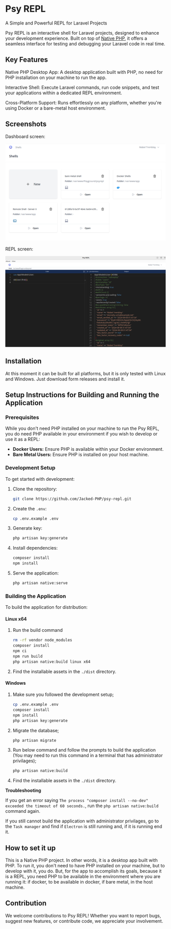 
# Psy REPL

A Simple and Powerful REPL for Laravel Projects

Psy REPL is an interactive shell for Laravel projects, designed to enhance your development experience. Built on top of [Native PHP](https://nativephp.com), it offers a seamless interface for testing and debugging your Laravel code in real time.

## Key Features

Native PHP Desktop App: A desktop application built with PHP, no need for PHP installation on your machine to run the app.

Interactive Shell: Execute Laravel commands, run code snippets, and test your applications within a dedicated REPL environment.

Cross-Platform Support: Runs effortlessly on any platform, whether you're using Docker or a bare-metal host environment.

## Screenshots

Dashboard screen:

![Screenshot](./docs/screenshot-1.png)

REPL screen:

![Screenshot](./docs/screenshot-2.png)

## Installation

At this moment it can be built for all platforms, but it is only tested with Linux and Windows. Just download form releases and install it.

## Setup Instructions for Building and Running the Application

### Prerequisites

While you don't need PHP installed on your machine to run the Psy REPL, you do need PHP available in your environment if you wish to develop or use it as a REPL:

- **Docker Users:** Ensure PHP is available within your Docker environment.
- **Bare Metal Users:** Ensure PHP is installed on your host machine.

### Development Setup

To get started with development:

1. Clone the repository:
   ```bash
   git clone https://github.com/Jacked-PHP/psy-repl.git
   ```
2. Create the `.env`:
   ```bash
   cp .env.example .env
   ```
3. Generate key:
   ```bash
   php artisan key:generate
   ```
4. Install dependencies:
   ```bash
   composer install
   npm install
   ```
5. Serve the application:
   ```bash
   php artisan native:serve
   ```

### Building the Application

To build the application for distribution:

#### Linux x64
1. Run the build command
    ```bash
    rm -rf vendor node_modules
    composer install
    npm ci
    npm run build
    php artisan native:build linux x64
    ```
2. Find the installable assets in the `./dist` directory.

#### Windows

1. Make sure you followed the development setup;
   ```bash
   cp .env.example .env
   composer install
   npm install
   php artisan key:generate
   ```
2. Migrate the database;
   ```bash
   php artisan migrate
   ```
3. Run below command and follow the prompts to build the application (You may need to run this command in a terminal that has administrator privilages);
   ```bash
   php artisan native:build
   ```
4. Find the installable assets in the `./dist` directory.

**Troubleshooting**

If you get an error saying `The process "composer install --no-dev" exceeded the timeout of 60 seconds.`, run the `php artisan native:build` command again.

If you still cannot build the application with administrator privilages, go to the `Task manager` and find if `Electron` is still running and, if it is running end it.

## How to set it up

This is a Native PHP project. In other words, it is a desktop app built with PHP. To run it, you don't need to have PHP installed on your machine, but to develop with it, you do. But, for the app to accomplish its goals, because it is a REPL, you need PHP to be available in the environment where you are running it: if docker, to be available in docker, if bare metal, in the host machine.

## Contribution

We welcome contributions to Psy REPL! Whether you want to report bugs, suggest new features, or contribute code, we appreciate your involvement.

